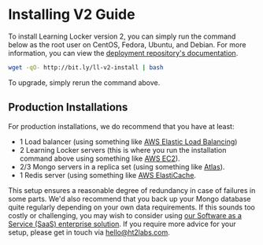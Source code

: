 ---
---

# Installing V2 Guide
To install Learning Locker version 2, you can simply run the command below as the root user on CentOS, Fedora, Ubuntu, and Debian. For more information, you can view the [deployment repository's documentation](https://github.com/LearningLocker/deploy).

```sh
wget -qO- http://bit.ly/ll-v2-install | bash
```

To upgrade, simply rerun the command above.

## Production Installations
For production installations, we do recommend that you have at least: 

- 1 Load balancer (using something like [AWS Elastic Load Balancing](https://aws.amazon.com/elasticloadbalancing/))
- 2 Learning Locker servers (this is where you run the installation command above using something like [AWS EC2](https://aws.amazon.com/ec2/)).
- 2/3 Mongo servers in a replica set (using something like [Atlas](https://www.mongodb.com/cloud/atlas)).
- 1 Redis server (using something like [AWS ElastiCache](https://aws.amazon.com/elasticache/).

This setup ensures a reasonable degree of redundancy in case of failures in some parts. We'd also recommend that you back up your Mongo database quite regularly depending on your own data requirements. If this sounds too costly or challenging, you may wish to consider using [our Software as a Service (SaaS) enterprise solution](https://www.ht2labs.com/learning-locker/). If you require more advice for your setup, please get in touch via [hello@ht2labs.com](mailto:hello@ht2labs.com).
